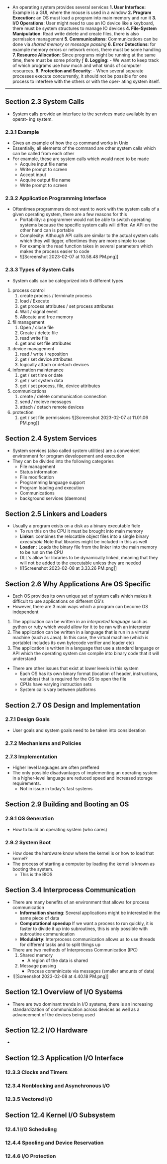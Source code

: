 - An operating system provides several services
**1. User Interface:** Example is a GUI, where the mouse is used in a window
**2. Program Execution:** an OS must load a program into main memory and run it 
**3. I/O Operations**: User might need to use an IO device like a keyboard, there must be system structures to manage IO devices
**4. File-System Manipulation**: Read write delete and create files, there is also permission management 
**5. Communicaitons**: Communications can be done via *shared memory* or *message passing*
**6. Error Detections**: for example memory errors or network errors, there must be some handling 
**7. Resource Allocation**: Since programs might be running at the same time, there must be some priority ƒ
**8. Logging**: -   We want to keep track of which programs use how much and what kinds of computer resources.
**9. Protection and Security**: -   When several separate processes execute concurrently, it should not be possible for one process to interfere with the others or with the oper- ating system itself.

---
## Section 2.3 System Calls
- System calls provide an interface to the services made available by an operat- ing system.
### 2.3.1 Example
- Gives an example of how the `cp` command works in Unix
- Essentially, all elements of the command are other system calls which can be called from each other 
- For example, these are system calls which would need to be made 
	- Acquire input file name
	- Write prompt to screen
	- Accept input  
	- Acquire output file name
	- Write prompt to screen
### 2.3.2 Application Programming Interface
- Oftentimes programmers do not want to work with the system calls of a given operating system, there are a few reasons for this
	- Portability: a programmer would not be able to switch operating systems because the specific system calls will differ. An API on the other hand can is portable 
	- Complexity: Although API calls are similar to the actual system calls which they will tigger, oftentimes they are more simple to use 
	- For example the read function takes in several parameters which makes the process easier to code
	- ![[Screenshot 2023-02-07 at 10.58.48 PM.png]]
### 2.3.3 Types of System Calls
- System calls can be categorized into 6 different types 
1. process control
	1. create process / terminate process  
	3. load / Execute
	4. get process attributes / set process attributes 
	5. Wait / signal event
	6. Allocate and free memory 
2. fil management
	1. Open / close file
	2. Create / delete file 
	3. read write file 
	4. get and set file attributes 
3. device management
	1. read / write / reposition 
	2. get / set device attributes
	3. logically attach or detach devices 
5. information maintenance
	1. get / set time or date
	2. get / set system data
	3. get / set process, file, device attributes
6. communications
	1.  create / delete communication connection
	2. send / recieve messages 
	3. attach / detach remote devices 
7. protection
	1. get / set file permissions 
![[Screenshot 2023-02-07 at 11.01.06 PM.png]]
## Section 2.4 System Services
- System services (also called system utilities) are a convenient environment for program developement and execution 
- They can be divided into the following categories 
	- File management 
	- Status information 
	- File modification 
	- Programming language support
	- Program loading and execution 
	- Communications
	- background services (daemons)


## Section 2.5 Linkers and Loaders
- Usually a program exists on a disk as a binary executable fiele 
	- To run this on the CPU it must be brought into main memory 
	- **Linker**: combines the relocatble object files into a single binary *executable* Note that libraries might be included in this as well
	- **Loader** : Loads the binary file from the linker into the main memory to be run on the CPU 
	- DLL's allow for libraries to be dynamically linked, meaning that they will not be added to the executable unless they are needed
	- ![[Screenshot 2023-02-08 at 3.33.26 PM.png]]
## Section 2.6 Why Applications Are OS Specific
- Each OS provides its own unique set of system calls which makes it difficult to use applications on different OS's 
- However, there are 3 main ways which a program can become OS independent 
1. The application can be written in an *interpreted language* such as python or ruby which would allow for it to be ran with an interpreter 
2. The application can be written in a language that is run in a virtural machine (such as Java). In this case, the virtual machine (which is portable) includes its own bytecode verifier and loader etc) 
3. The application is written in a language that use a standard language or API which the operating system can compile into binary code that it will understand
- There are other issues that exist at lower levels in this system 
	- Each OS has its own binary format (location of header, instructions, variables) that is required for the OS to open the file 
	- CPUs have varying instruction sets 
	- System calls vary between platforms 
## Section 2.7 OS Design and Implementation
### 2.7.1 Design Goals
- User goals and system goals need to be taken into consideration 
### 2.7.2 Mechanisms and Policies
### 2.7.3 Implementation
- Higher level languages are often preffered 
- The only possible disadvantages of implementing an operating system in a higher-level language are reduced speed and increased storage requirements.
	- Not in issue in today's fast systems 
## Section 2.9 Building and Booting an OS
### 2.9.1 OS Generation
- How to build an operating system (who cares)
### 2.9.2 System Boot
- How does the hardware know where the kernel is or how to load that kernel?
- The process of starting a computer by loading the kernel is known as booting the system.
	- This is the BIOS 

## Section 3.4 Interprocess Communication
- There are many benefits of an environment that allows for process communication 
	- **Informaition sharing**: Several applications might be interested in the same piece of data
	- **Computational speedup** If we want a process to run quickly, it is faster to divide it up into subroutines, this is only possible with subroutine communication 
	- **Modulairty**: Interprocess communication allows us to use threads for different tasks and to split things up 
- There are two methods of Interprocess Communication (IPC)
	1. Shared memory 
		- A region of the data is shared 
	2. Message passing 
		- Process comminicate via messages (smaller amounts of data)
- ![[Screenshot 2023-02-08 at 4.40.18 PM.png]]
## Section 12.1 Overview of I/O Systems
- There are two dominant trends in I/O systems, there is an increasing standardization of communication across devices as well as a advancement of the devices being used
## Section 12.2 I/O Hardware
- 
## Section 12.3 Application I/O Interface
### 12.3.3 Clocks and Timers
### 12.3.4 Nonblocking and Asynchronous I/O
### 12.3.5 Vectored I/O
## Section 12.4 Kernel I/O Subsystem
### 12.4.1 I/O Scheduling
### 12.4.4 Spooling and Device Reservation
###  12.4.6 I/O Protection